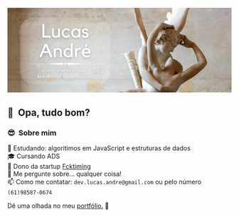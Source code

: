 ![Lucas André Banner](https://github.com/lucas-andre/lucas-andre/blob/master/banner.png)
## 👋 &nbsp;Opa, tudo bom?

### 😎 &nbsp;Sobre mim

🌱 Estudando: algoritimos em JavaScript e estruturas de dados  
🎓 Cursando ADS  
💼 Dono da startup [Fcktiming](https://fcktiming.studio)  
💬 Me pergunte sobre... qualquer coisa!  
📫 Como me contatar: `dev.lucas.andre@gmail.com` ou pelo número `(61)98587-0674`

Dê uma olhada no meu [portfólio.](https://lucas-andre.github.io) 🚀


